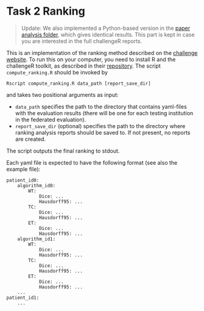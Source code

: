 # Task 2 Ranking

>Update: We also implemented a Python-based version in the [paper analysis folder](../../paper_analysis/plots_task2.py), which gives identical results. This part is kept in case you are interested in the full challengeR reports.

This is an implementation of the ranking method described on the [challenge website](https://www.synapse.org/#!Synapse:syn28546456/wiki/617245). To run this on your computer, you need to install R and the challengeR toolkit, as described in their [repository](https://github.com/wiesenfa/challengeR/#installation). The script `compute_ranking.R` should be invoked by
```
Rscript compute_ranking.R data_path [report_save_dir]
```
and takes two positional arguments as input: 
- `data_path` specifies the path to the directory that contains yaml-files with the evaluation results (there will be one for each testing institution in the federated evaluation).
- `report_save_dir` (optional) specifies the path to the directory where ranking analysis reports should be saved to. If not present, no reports are created.

The script outputs the final ranking to stdout.

Each yaml file is expected to have the following format (see also the example file):
```
patient_id0:
    algorithm_id0:
        WT:
            Dice: ...
            Hausdorff95: ...
        TC:
            Dice: ...
            Hausdorff95: ...
        ET:
            Dice: ...
            Hausdorff95: ...
    algorithm_id1:
        WT:
            Dice: ...
            Hausdorff95: ...
        TC:
            Dice: ...
            Hausdorff95: ...
        ET:
            Dice: ...
            Hausdorff95: ...
    ...
patient_id1:
    ...
```

